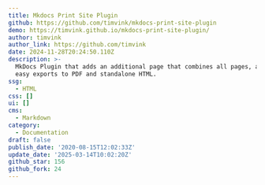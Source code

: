 ```yaml
---
title: Mkdocs Print Site Plugin
github: https://github.com/timvink/mkdocs-print-site-plugin
demo: https://timvink.github.io/mkdocs-print-site-plugin/
author: timvink
author_link: https://github.com/timvink
date: 2024-11-28T20:24:50.110Z
description: >-
  MkDocs Plugin that adds an additional page that combines all pages, allowing
  easy exports to PDF and standalone HTML.
ssg:
  - HTML
css: []
ui: []
cms:
  - Markdown
category:
  - Documentation
draft: false
publish_date: '2020-08-15T12:02:33Z'
update_date: '2025-03-14T10:02:20Z'
github_star: 156
github_fork: 24
---
```

